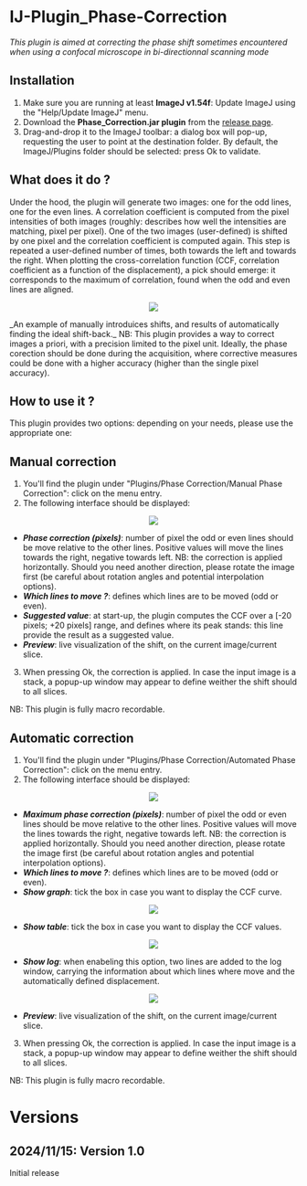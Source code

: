 # IJ-Plugin_Phase-Correction
*This plugin is aimed at correcting the phase shift sometimes encountered when using a confocal microscope in bi-directionnal scanning mode*

## Installation
1. Make sure you are running at least **ImageJ v1.54f**: Update ImageJ using the "Help/Update ImageJ" menu.
2. Download the __Phase_Correction.jar plugin__ from the [release page](https://github.com/fabricecordelieres/IJ-Plugin_Phase-Correction/releases).
3. Drag-and-drop it to the ImageJ toolbar: a dialog box will pop-up, requesting the user to point at the destination folder. By default, the ImageJ/Plugins folder should be selected: press Ok to validate.

## What does it do ?
Under the hood, the plugin will generate two images: one for the odd lines, one for the even lines. A correlation coefficient is computed from the pixel intensities of both images (roughly: describes how well the intensities are matching, pixel per pixel). One of the two images (user-defined) is shifted by one pixel and the correlation coefficient is computed again. This step is repeated a user-defined number of times, both towards the left and towards the right. When plotting the cross-correlation function (CCF, correlation coefficient as a function of the displacement), a pick should emerge: it corresponds to the maximum of correlation, found when the odd and even lines are aligned.

<p align="center">
  <img src="img/Illustration.png">
</p>
_An example of manually introduices shifts, and results of automatically finding the ideal shift-back._
NB: This plugin provides a way to correct images a priori, with a precision limited to the pixel unit. Ideally, the phase corection should be done during the acquisition, where corrective measures could be done with a higher accuracy (higher than the single pixel accuracy).

## How to use it ?
This plugin provides two options: depending on your needs, please use the appropriate one:

## Manual correction
1. You'll find the plugin under "Plugins/Phase Correction/Manual Phase Correction": click on the menu entry.
2. The following interface should be displayed:

<p align="center">
  <img src="img/GUI/GUI_Manual-Phase-Correction.png">
</p>

* ***Phase correction (pixels)***: number of pixel the odd or even lines should be move relative to the other lines. Positive values will move the lines towards the right, negative towards left. NB: the correction is applied horizontally. Should you need another direction, please rotate the image first (be careful about rotation angles and potential interpolation options).
* ***Which lines to move ?***: defines which lines are to be moved (odd or even).
* ***Suggested value***: at start-up, the plugin computes the CCF over a \[-20 pixels; +20 pixels\] range, and defines where its peak stands: this line provide the result as a suggested value.
* ***Preview***: live visualization of the shift, on the current image/current slice.
3. When pressing Ok, the correction is applied. In case the input image is a stack, a popup-up window may appear to define weither the shift should to all slices.

NB: This plugin is fully macro recordable.

## Automatic correction
1. You'll find the plugin under "Plugins/Phase Correction/Automated Phase Correction": click on the menu entry.
2. The following interface should be displayed:

<p align="center">
  <img src="img/GUI/GUI_Automatic-Phase-Correction.png">
</p>

* ***Maximum phase correction (pixels)***: number of pixel the odd or even lines should be move relative to the other lines. Positive values will move the lines towards the right, negative towards left. NB: the correction is applied horizontally. Should you need another direction, please rotate the image first (be careful about rotation angles and potential interpolation options).
* ***Which lines to move ?***: defines which lines are to be moved (odd or even).
* ***Show graph***: tick the box in case you want to display the CCF curve.
  
<p align="center">
  <img src="img/GUI/CCF_Curve.png">
</p>

* ***Show table***: tick the box in case you want to display the CCF values.

<p align="center">
  <img src="img/GUI/CCF_Values.png">
</p>

* ***Show log***: when enabeling this option, two lines are added to the log window, carrying the information about which lines where move and the automatically defined displacement.

<p align="center">
  <img src="img/GUI/CCF_Log.png">
</p>

* ***Preview***: live visualization of the shift, on the current image/current slice.
3. When pressing Ok, the correction is applied. In case the input image is a stack, a popup-up window may appear to define weither the shift should to all slices.

NB: This plugin is fully macro recordable.

# Versions
## 2024/11/15: Version 1.0
Initial release
